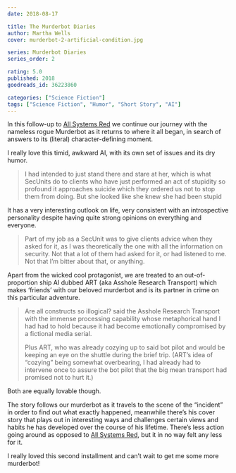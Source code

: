 ```yaml
---
date: 2018-08-17

title: The Murderbot Diaries
author: Martha Wells
cover: murderbot-2-artificial-condition.jpg

series: Murderbot Diaries
series_order: 2

rating: 5.0
published: 2018
goodreads_id: 36223860

categories: ["Science Fiction"]
tags: ["Science Fiction", "Humor", "Short Story", "AI"]
---
```


In this follow-up to [All Systems Red](2018-05-16-Martha-Wells---All-Systems-Red.md) we continue our journey with the nameless rogue Murderbot as it returns to where it all began, in search of answers to its (literal) character-defining moment.

<!--more-->

I really love this timid, awkward AI, with its own set of issues and its dry humor.

> I had intended to just stand there and stare at her, which is what SecUnits do to clients who have just performed an act of stupidity so profound it approaches suicide which they ordered us not to stop them from doing. But she looked like she knew she had been stupid

It has a very interesting outlook on life, very consistent with an introspective personality despite having quite strong opinions on everything and everyone.

> Part of my job as a SecUnit was to give clients advice when they asked for it, as I was theoretically the one with all the information on security. Not that a lot of them had asked for it, or had listened to me. Not that I’m bitter about that, or anything.

Apart from the wicked cool protagonist, we are treated to an out-of-proportion ship AI dubbed ART (aka Asshole Research Transport) which makes ‘friends’ with our beloved murderbot and is its partner in crime on this particular adventure.

> Are all constructs so illogical? said the Asshole Research Transport with the immense processing capability whose metaphorical hand I had had to hold because it had become emotionally compromised by a fictional media serial.
>
> Plus ART, who was already cozying up to said bot pilot and would be keeping an eye on the shuttle during the brief trip. (ART’s idea of “cozying” being somewhat overbearing, I had already had to intervene once to assure the bot pilot that the big mean transport had promised not to hurt it.)

Both are equally lovable though.

The story follows our murderbot as it travels to the scene of the “incident” in order to find out what exactly happened, meanwhile there’s his cover story that plays out in interesting ways and challenges certain views and habits he has developed over the course of his lifetime. There’s less action going around as opposed to [All Systems Red](2018-05-16-Martha-Wells---All-Systems-Red.md), but it in no way felt any less for it.

I really loved this second installment and can’t wait to get me some more murderbot!
